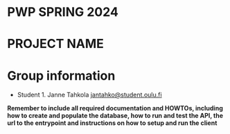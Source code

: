 # PWP SPRING 2024
# PROJECT NAME
# Group information
* Student 1. Janne Tahkola jantahko@student.oulu.fi

__Remember to include all required documentation and HOWTOs, including how to create and populate the database, how to run and test the API, the url to the entrypoint and instructions on how to setup and run the client__


